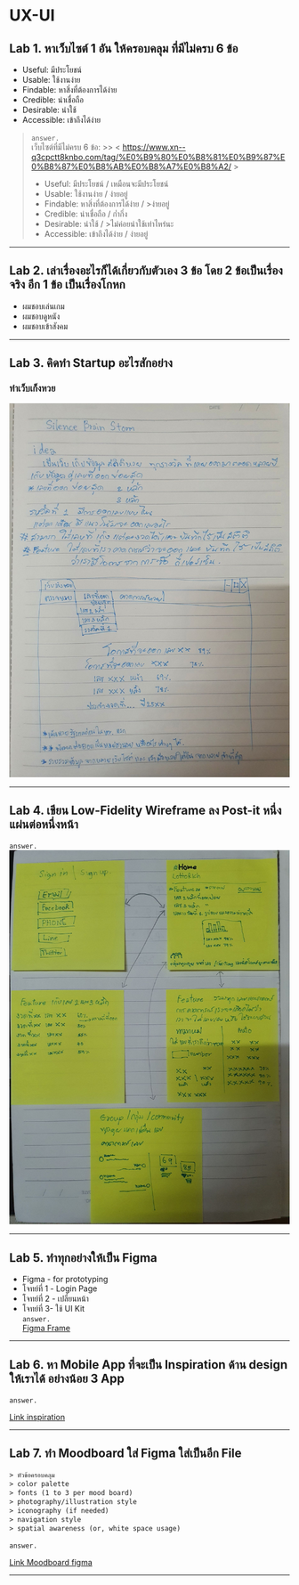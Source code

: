 # UX-UI


## Lab 1. หาเว็บไซต์ 1 อัน ให้ครอบคลุม ที่มีไม่ครบ 6 ข้อ   
+ Useful: มีประโยชน์
+ Usable: ใช้งานง่าย
+ Findable: หาสิ่งที่ต้องการได้ง่าย
+ Credible: น่าเชื่อถือ
+ Desirable: น่าใช้
+ Accessible: เข้าถึงได้ง่าย  

> `answer.`  
> เว็บไซต์ที่มีไม่ครบ 6 ข้อ: >> < https://www.xn--q3cpctt8knbo.com/tag/%E0%B9%80%E0%B8%81%E0%B9%87%E0%B8%87%E0%B8%AB%E0%B8%A7%E0%B8%A2/ >  
>+ Useful: มีประโยชน์  / เหมือนจะมีประโยชน์
>+ Usable: ใช้งานง่าย  / ง่ายอยู่
>+ Findable: หาสิ่งที่ต้องการได้ง่าย  / >ง่ายอยู่
>+ Credible: น่าเชื่อถือ  / ก่ำกึ่ง
>+ Desirable: น่าใช้  / >ไม่ค่อยน่าใช้เท่าไหร่นะ
>+ Accessible: เข้าถึงได้ง่าย  / ง่ายอยู่

---

## Lab 2. เล่าเรื่องอะไรก็ได้เกี่ยวกับตัวเอง 3 ข้อ โดย 2 ข้อเป็นเรื่องจริง อีก 1 ข้อ เป็นเรื่องโกหก

+ ผมชอบเล่นเกม
+ ผมชอบดูหนัง
+ ผมชอบเข้าสังคม
---

## Lab 3. คิดทำ Startup อะไรสักอย่าง

### ทำเว็บเก็งหวย

 ![Silence Brain Storm](silence.jpg)  



--- 

## Lab 4. เขียน Low-Fidelity Wireframe ลง Post-it หนึ่งแผ่นต่อหนึ่งหน้า  
 
`answer.`  
![link](low.jpg)

---

## Lab 5. ทำทุกอย่างให้เป็น Figma  
+ Figma - for prototyping  
+ โจทย์ที่ 1 - Login Page  
+ โจทย์ที่ 2 - เปลี่ยนหน้า  
+ โจทย์ที่ 3- ใช้ UI Kit  
 `answer.`  
 [Figma Frame](https://www.figma.com/file/XvzbRv7OwdLPmW44StYWb1/prototype?node-id=0%3A1)    
 

---

## Lab 6. หา Mobile App ที่จะเป็น Inspiration ด้าน design ให้เราได้ อย่างน้อย 3 App

`answer.`  

[Link inspiration](https://www.figma.com/file/V554NLHeuRCE2unR8733Wf/inspiration?node-id=0%3A1)


---

## Lab 7. ทำ Moodboard ใส่ Figma ใส่เป็นอีก File

    > หัวข้อครอบคลุม
    > color palette
    > fonts (1 to 3 per mood board)
    > photography/illustration style
    > iconography (if needed)
    > navigation style
    > spatial awareness (or, white space usage)  

`answer.` 

[Link Moodboard figma](https://www.figma.com/file/V554NLHeuRCE2unR8733Wf/inspiration?node-id=1%3A3)

___